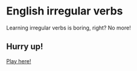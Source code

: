 # English irregular verbs
Learning irregular verbs is boring, right? No more!

## Hurry up!
[Play here!](https://elbiseu.github.io/english-irregular-verbs/src/index.html)
